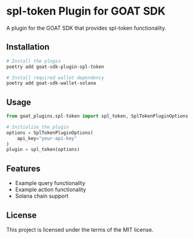 # spl-token Plugin for GOAT SDK

A plugin for the GOAT SDK that provides spl-token functionality.

## Installation

```bash
# Install the plugin
poetry add goat-sdk-plugin-spl-token

# Install required wallet dependency
poetry add goat-sdk-wallet-solana
```

## Usage

```python
from goat_plugins.spl-token import spl_token, SplTokenPluginOptions

# Initialize the plugin
options = SplTokenPluginOptions(
    api_key="your-api-key"
)
plugin = spl_token(options)
```

## Features

- Example query functionality
- Example action functionality
- Solana chain support

## License

This project is licensed under the terms of the MIT license.
